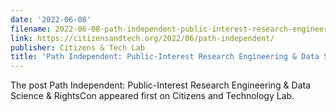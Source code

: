 ```yaml
---
date: '2022-06-08'
filename: 2022-06-08-path-independent-public-interest-research-engineering
link: https://citizensandtech.org/2022/06/path-independent/
publisher: Citizens & Tech Lab
title: 'Path Independent: Public-Interest Research Engineering & Data Science & RightsCon'
---
```


The post Path Independent: Public-Interest Research Engineering &#038; Data Science &#038; RightsCon appeared first on Citizens and Technology Lab.